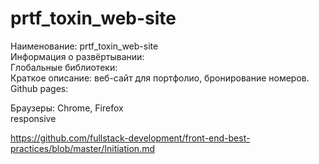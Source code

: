 # prtf_toxin_web-site  

Наименование: prtf_toxin_web-site  
Информация о развёртывании:  
Глобальные библиотеки:  
Краткое описание: веб-сайт для портфолио, бронирование номеров.  
Github pages:  
  
Браузеры: Chrome, Firefox  
responsive  
  

https://github.com/fullstack-development/front-end-best-practices/blob/master/Initiation.md
